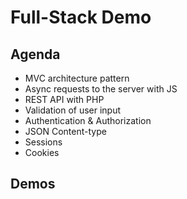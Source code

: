 # Full-Stack Demo

## Agenda
- MVC architecture pattern
- Async requests to the server with JS
- REST API with PHP
- Validation of user input
- Authentication & Authorization
- JSON Content-type
- Sessions
- Cookies

## Demos

